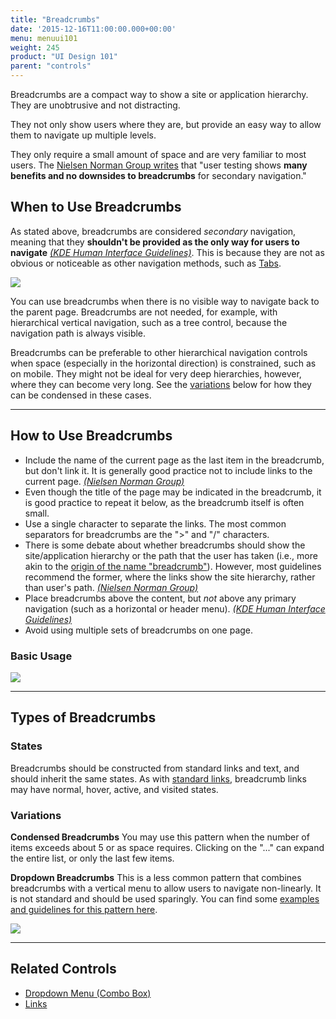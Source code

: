 ```yaml
---
title: "Breadcrumbs"
date: '2015-12-16T11:00:00.000+00:00'
menu: menuui101
weight: 245
product: "UI Design 101"
parent: "controls"
---
```


Breadcrumbs are a compact way to show a site or application hierarchy. They are unobtrusive and not distracting.<!--more-->

They not only show users where they are, but provide an easy way to allow them to navigate up multiple levels.

They only require a small amount of space and are very familiar to most users. The [Nielsen Norman Group writes](https://www.nngroup.com/articles/breadcrumb-navigation-useful/) that "user testing shows **many benefits and no downsides to breadcrumbs** for secondary navigation."


## When to Use Breadcrumbs

As stated above, breadcrumbs are considered *secondary* navigation, meaning that they **shouldn't be provided as the only way for users to navigate** [*(KDE Human Interface Guidelines)*](https://community.kde.org/KDE_Visual_Design_Group/HIG/Breadcrumbs). This is because they are not as obvious or noticeable as other navigation methods, such as [Tabs](../tabs/).

![](//media.balsamiq.com/img/support/tutorials/ui101/dbc-breadcrumbs.png)

You can use breadcrumbs when there is no visible way to navigate back to the parent page. Breadcrumbs are not needed, for example, with hierarchical vertical navigation, such as a tree control, because the navigation path is always visible.

Breadcrumbs can be preferable to other hierarchical navigation controls when space (especially in the horizontal direction) is constrained, such as on mobile. They might not be ideal for very deep hierarchies, however, where they can become very long. See the [variations](#variations) below for how they can be condensed in these cases.


---

## How to Use Breadcrumbs

* Include the name of the current page as the last item in the breadcrumb, but don't link it. It is generally good practice not to include links to the current page. [*(Nielsen Norman Group)*](https://www.nngroup.com/articles/breadcrumb-navigation-useful/)
* Even though the title of the page may be indicated in the breadcrumb, it is good practice to repeat it below, as the breadcrumb itself is often small.
* Use a single character to separate the links. The most common separators for breadcrumbs are the ">" and "/" characters.
* There is some debate about whether breadcrumbs should show the site/application hierarchy or the path that the user has taken (i.e., more akin to the [origin of the name "breadcrumb"](https://en.wikipedia.org/wiki/Hansel_and_Gretel)). However, most guidelines recommend the former, where the links show the site hierarchy, rather than user's path. [*(Nielsen Norman Group)*](https://www.nngroup.com/articles/breadcrumb-navigation-useful/)
* Place breadcrumbs above the content, but *not* above any primary navigation (such as a horizontal or header menu). [*(KDE Human Interface Guidelines)*](https://community.kde.org/KDE_Visual_Design_Group/HIG/Breadcrumbs)
* Avoid using multiple sets of breadcrumbs on one page.


### Basic Usage

![](//media.balsamiq.com/img/support/tutorials/ui101/breadcrumbs.png)

---

## Types of Breadcrumbs

### States

Breadcrumbs should be constructed from standard links and text, and should inherit the same states. As with [standard links](https://www.w3schools.com/html/html_links.asp), breadcrumb links may have normal, hover, active, and visited states.

### Variations

**Condensed Breadcrumbs**
You may use this pattern when the number of items exceeds about 5 or as space requires. Clicking on the "..." can expand the entire list, or only the last few items.

**Dropdown Breadcrumbs**
This is a less common pattern that combines breadcrumbs with a vertical menu to allow users to navigate non-linearly. It is not standard and should be used sparingly. You can find some [examples and guidelines for this pattern here](http://blog.andybeaumont.com/post/6534021484/scotch-egg-navigation).

![](//media.balsamiq.com/img/support/tutorials/ui101/breadcrumbs-variations.png)

---

## Related Controls

* [Dropdown Menu (Combo Box)](../dropdown/)
* [Links](../links/)

